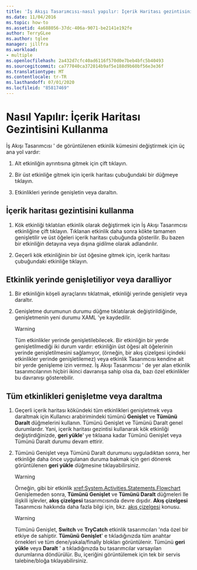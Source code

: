 ```yaml
---
title: 'İş Akışı Tasarımcısı-nasıl yapılır: Içerik Haritası gezintisini kullanma'
ms.date: 11/04/2016
ms.topic: how-to
ms.assetid: 4a688056-37dc-406a-9071-be2141e192fe
author: TerryGLee
ms.author: tglee
manager: jillfra
ms.workload:
- multiple
ms.openlocfilehash: 2a432d7cfc40ad6116f570d0e7beb4bfc5b40493
ms.sourcegitcommit: ca777040ca372014b9af5e188d9b60bf56e3e36f
ms.translationtype: MT
ms.contentlocale: tr-TR
ms.lasthandoff: 07/01/2020
ms.locfileid: "85817469"
---
```

# <a name="how-to-use-breadcrumb-navigation"></a>Nasıl Yapılır: İçerik Haritası Gezintisini Kullanma

İş Akışı Tasarımcısı ' de görüntülenen etkinlik kümesini değiştirmek için üç ana yol vardır:

1. Alt etkinliğin ayrıntısına gitmek için çift tıklayın.

2. Bir üst etkinliğe gitmek için içerik haritası çubuğundaki bir düğmeye tıklayın.

3. Etkinlikleri yerinde genişletin veya daraltın.

## <a name="using-breadcrumb-navigation"></a>İçerik haritası gezintisini kullanma

1. Kök etkinliği tıklatılan etkinlik olarak değiştirmek için İş Akışı Tasarımcısı etkinliğine çift tıklayın. Tıklanan etkinlik daha sonra kökte tamamen genişletilir ve üst öğeleri içerik haritası çubuğunda gösterilir. Bu bazen bir etkinliğin detayına veya dışına gidilme olarak adlandırılır.

2. Geçerli kök etkinliğinin bir üst öğesine gitmek için, içerik haritası çubuğundaki etkinliğe tıklayın.

## <a name="expanding-or-collapsing-an-activity-in-place"></a>Etkinlik yerinde genişletiliyor veya daralliyor

1. Bir etkinliğin köşeli ayraçlarını tıklatmak, etkinliği yerinde genişletir veya daraltır.

2. Genişletme durumunun durumu düğme tıklatılarak değiştirildiğinde, genişletmenin yeni durumu XAML 'ye kaydedilir.

    > [!WARNING]
    > Tüm etkinlikler yerinde genişletilebilecek. Bir etkinliğin bir yerde genişletilmediği iki durum vardır: etkinliğin üst öğesi alt öğelerinin yerinde genişletilmesini sağlamıyor, (örneğin, bir akış çizelgesi içindeki etkinlikler yerinde genişletilemez) veya etkinlik Tasarımcısı kendine ait bir yerde genişleme izin vermez. İş Akışı Tasarımcısı ' de yer alan etkinlik tasarımcılarının hiçbiri ikinci davranışa sahip olsa da, bazı özel etkinlikler bu davranışı gösterebilir.

## <a name="expanding-all-or-collapsing-all-activities"></a>Tüm etkinlikleri genişletme veya daraltma

1. Geçerli içerik haritası kökündeki tüm etkinlikleri genişletmek veya daraltmak için Kullanıcı arabirimindeki tümünü **Genişlet** ve **Tümünü Daralt** düğmelerini kullanın. Tümünü Genişlet ve Tümünü Daralt genel durumlardır. Yani, içerik haritası gezintisi kullanarak kök etkinliği değiştirdiğinizde, **geri yükle**' ye tıklaana kadar Tümünü Genişlet veya Tümünü Daralt durumu devam ettirir.

2. Tümünü Genişlet veya Tümünü Daralt durumunu uyguladıktan sonra, her etkinliğe daha önce uygulanan duruma bakmak için geri dönerek görüntülenen **geri yükle** düğmesine tıklayabilirsiniz.

    > [!WARNING]
    > Örneğin, gibi bir etkinlik <xref:System.Activities.Statements.Flowchart> Genişlemeden sonra, **Tümünü Genişlet** ve **Tümünü Daralt** düğmeleri Ile ilişkili işlevler, **akış çizelgesi** tasarımcısında devre dışıdır. **Akış çizelgesi** Tasarımcısı hakkında daha fazla bilgi için, bkz. [akış çizelgesi](../workflow-designer/flowchart-activity-designer.md) konusu.

    > [!WARNING]
    > Tümünü Genişlet, **Switch** ve **TryCatch** etkinlik tasarımcıları 'nda özel bir etkiye de sahiptir. **Tümünü Genişlet**' e tıkladığınızda tüm anahtar örnekleri ve tüm dene/yakala/finally blokları görüntülenir. Tümünü **geri yükle** veya **Daralt** ' a tıkladığınızda bu tasarımcılar varsayılan durumlarına döndürülür. Bu, içeriğini görüntülemek için tek bir servis talebine/bloğa tıklayabilirsiniz.
